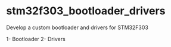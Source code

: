 # stm32f303_bootloader_drivers

Develop a custom bootloader and drivers for STM32F303

1- Bootloader
2- Drivers
